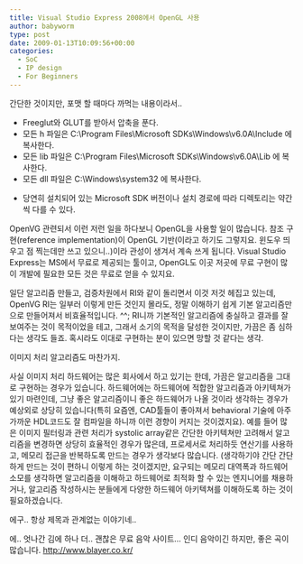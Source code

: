 ```yaml
---
title: Visual Studio Express 2008에서 OpenGL 사용
author: babyworm
type: post
date: 2009-01-13T10:09:56+00:00
categories:
  - SoC
  - IP design
  - For Beginners
---
```

간단한 것이지만, 포맷 할 때마다 까먹는 내용이라서..

- Freeglut와 GLUT를 받아서 압축을 푼다.
- 모든 h 파일은 C:\Program Files\Microsoft SDKs\Windows\v6.0A\Include 에 복사한다.
- 모든 lib 파일은 C:\Program Files\Microsoft SDKs\Windows\v6.0A\Lib 에 복사한다.
- 모든 dll 파일은 C:\Windows\system32 에 복사한다.

* 당연히 설치되어 있는 Microsoft SDK 버전이나 설치 경로에 따라 디렉토리는 약간씩 다를 수 있다.

OpenVG 관련되서 이런 저런 일을 하다보니 OpenGL을 사용할 일이 많습니다. 참조 구현(reference implementation)이 OpenGL 기반(이라고 하기도 그렇지요. 윈도우 띄우고 점 찍는데만 쓰고 있으니..)이라 관성이 생겨서 계속 쓰게 됩니다. Visual Studio Express는 MS에서 무료로 제공되는 툴이고, OpenGL도 이곳 저곳에 무료 구현이 많이 개발에 필요한 모든 것은 무료로 얻을 수 있지요.

일단 알고리즘 만들고, 검증차원에서 RI와 같이 돌리면서 이것 저것 헤집고 있는데, OpenVG RI는 일부러 이렇게 만든 것인지 몰라도, 정말 이해하기 쉽게 기본 알고리즘만으로 만들어져서 비효율적입니다. ^^; RI니까 기본적인 알고리즘에 충실하고 결과를 잘 보여주는 것이 목적이었을 테고, 그래서 소기의 목적을 달성한 것이지만, 가끔은 좀 심하다는 생각도 들죠. 혹시라도 이대로 구현하는 분이 있으면 망할 것 같다는 생각.

이미지 처리 알고리즘도 마찬가지.

사실 이미지 처리 하드웨어는 많은 회사에서 하고 있기는 한데, 가끔은 알고리즘을 그대로 구현하는 경우가 있습니다. 하드웨어에는 하드웨어에 적합한 알고리즘과 아키텍쳐가 있기 마련인데, 그냥 좋은 알고리즘이니 좋은 하드웨어가 나올 것이라 생각하는 경우가 예상외로 상당히 있습니다(특히 요즘엔, CAD툴들이 좋아져서 behavioral 기술에 아주 가까운 HDL코드도 잘 컴파일을 하니까 이런 경향이 커지는 것이겠지요). 예를 들어 많은 이미지 필터링과 관련 처리가 systolic array같은 간단한 아키텍쳐만 고려해서 알고리즘을 변경하면 상당히 효율적인 경우가 많은데, 프로세서로 처리하듯 연산기를 사용하고, 메모리 접근을 반복하도록 만드는 경우가 생각보다 많습니다. (생각하기야 간단 간단하게 만드는 것이 편하니 이렇게 하는 것이겠지만, 요구되는 메모리 대역폭과 하드웨어 소모를 생각하면 알고리즘을 이해하고 하드웨어로 최적화 할 수 있는 엔지니어를 채용하거나, 알고리즘 작성하시는 분들에게 다양한 하드웨어 아키텍쳐를 이해하도록 하는 것이 필요하겠습니다.

에구.. 항상 제목과 관계없는 이야기네..

에.. 엇나간 김에 하나 더.. 괜찮은 무료 음악 사이트… 인디 음악이긴 하지만, 좋은 곡이 많습니다. <http://www.blayer.co.kr/>
